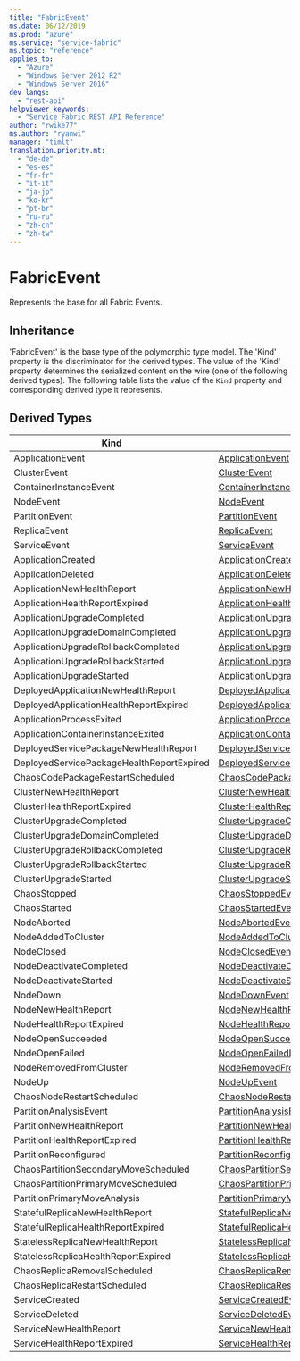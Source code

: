 ```yaml
---
title: "FabricEvent"
ms.date: 06/12/2019
ms.prod: "azure"
ms.service: "service-fabric"
ms.topic: "reference"
applies_to: 
  - "Azure"
  - "Windows Server 2012 R2"
  - "Windows Server 2016"
dev_langs: 
  - "rest-api"
helpviewer_keywords: 
  - "Service Fabric REST API Reference"
author: "rwike77"
ms.author: "ryanwi"
manager: "timlt"
translation.priority.mt: 
  - "de-de"
  - "es-es"
  - "fr-fr"
  - "it-it"
  - "ja-jp"
  - "ko-kr"
  - "pt-br"
  - "ru-ru"
  - "zh-cn"
  - "zh-tw"
---
```

# FabricEvent

Represents the base for all Fabric Events.
## Inheritance

'FabricEvent' is the base type of the polymorphic type model. The 'Kind' property is the discriminator for the derived types. 
The value of the 'Kind' property determines the serialized content on the wire (one of the following derived types). 
The following table lists the value of the `Kind` property and corresponding derived type it represents.
## Derived Types

| Kind | Derived Type |
| --- | --- | 
| ApplicationEvent | [ApplicationEvent](sfclient-v65-model-applicationevent.md) |
| ClusterEvent | [ClusterEvent](sfclient-v65-model-clusterevent.md) |
| ContainerInstanceEvent | [ContainerInstanceEvent](sfclient-v65-model-containerinstanceevent.md) |
| NodeEvent | [NodeEvent](sfclient-v65-model-nodeevent.md) |
| PartitionEvent | [PartitionEvent](sfclient-v65-model-partitionevent.md) |
| ReplicaEvent | [ReplicaEvent](sfclient-v65-model-replicaevent.md) |
| ServiceEvent | [ServiceEvent](sfclient-v65-model-serviceevent.md) |
| ApplicationCreated | [ApplicationCreatedEvent](sfclient-v65-model-applicationcreatedevent.md) |
| ApplicationDeleted | [ApplicationDeletedEvent](sfclient-v65-model-applicationdeletedevent.md) |
| ApplicationNewHealthReport | [ApplicationNewHealthReportEvent](sfclient-v65-model-applicationnewhealthreportevent.md) |
| ApplicationHealthReportExpired | [ApplicationHealthReportExpiredEvent](sfclient-v65-model-applicationhealthreportexpiredevent.md) |
| ApplicationUpgradeCompleted | [ApplicationUpgradeCompletedEvent](sfclient-v65-model-applicationupgradecompletedevent.md) |
| ApplicationUpgradeDomainCompleted | [ApplicationUpgradeDomainCompletedEvent](sfclient-v65-model-applicationupgradedomaincompletedevent.md) |
| ApplicationUpgradeRollbackCompleted | [ApplicationUpgradeRollbackCompletedEvent](sfclient-v65-model-applicationupgraderollbackcompletedevent.md) |
| ApplicationUpgradeRollbackStarted | [ApplicationUpgradeRollbackStartedEvent](sfclient-v65-model-applicationupgraderollbackstartedevent.md) |
| ApplicationUpgradeStarted | [ApplicationUpgradeStartedEvent](sfclient-v65-model-applicationupgradestartedevent.md) |
| DeployedApplicationNewHealthReport | [DeployedApplicationNewHealthReportEvent](sfclient-v65-model-deployedapplicationnewhealthreportevent.md) |
| DeployedApplicationHealthReportExpired | [DeployedApplicationHealthReportExpiredEvent](sfclient-v65-model-deployedapplicationhealthreportexpiredevent.md) |
| ApplicationProcessExited | [ApplicationProcessExitedEvent](sfclient-v65-model-applicationprocessexitedevent.md) |
| ApplicationContainerInstanceExited | [ApplicationContainerInstanceExitedEvent](sfclient-v65-model-applicationcontainerinstanceexitedevent.md) |
| DeployedServicePackageNewHealthReport | [DeployedServicePackageNewHealthReportEvent](sfclient-v65-model-deployedservicepackagenewhealthreportevent.md) |
| DeployedServicePackageHealthReportExpired | [DeployedServicePackageHealthReportExpiredEvent](sfclient-v65-model-deployedservicepackagehealthreportexpiredevent.md) |
| ChaosCodePackageRestartScheduled | [ChaosCodePackageRestartScheduledEvent](sfclient-v65-model-chaoscodepackagerestartscheduledevent.md) |
| ClusterNewHealthReport | [ClusterNewHealthReportEvent](sfclient-v65-model-clusternewhealthreportevent.md) |
| ClusterHealthReportExpired | [ClusterHealthReportExpiredEvent](sfclient-v65-model-clusterhealthreportexpiredevent.md) |
| ClusterUpgradeCompleted | [ClusterUpgradeCompletedEvent](sfclient-v65-model-clusterupgradecompletedevent.md) |
| ClusterUpgradeDomainCompleted | [ClusterUpgradeDomainCompletedEvent](sfclient-v65-model-clusterupgradedomaincompletedevent.md) |
| ClusterUpgradeRollbackCompleted | [ClusterUpgradeRollbackCompletedEvent](sfclient-v65-model-clusterupgraderollbackcompletedevent.md) |
| ClusterUpgradeRollbackStarted | [ClusterUpgradeRollbackStartedEvent](sfclient-v65-model-clusterupgraderollbackstartedevent.md) |
| ClusterUpgradeStarted | [ClusterUpgradeStartedEvent](sfclient-v65-model-clusterupgradestartedevent.md) |
| ChaosStopped | [ChaosStoppedEvent](sfclient-v65-model-chaosstoppedevent.md) |
| ChaosStarted | [ChaosStartedEvent](sfclient-v65-model-chaosstartedevent.md) |
| NodeAborted | [NodeAbortedEvent](sfclient-v65-model-nodeabortedevent.md) |
| NodeAddedToCluster | [NodeAddedToClusterEvent](sfclient-v65-model-nodeaddedtoclusterevent.md) |
| NodeClosed | [NodeClosedEvent](sfclient-v65-model-nodeclosedevent.md) |
| NodeDeactivateCompleted | [NodeDeactivateCompletedEvent](sfclient-v65-model-nodedeactivatecompletedevent.md) |
| NodeDeactivateStarted | [NodeDeactivateStartedEvent](sfclient-v65-model-nodedeactivatestartedevent.md) |
| NodeDown | [NodeDownEvent](sfclient-v65-model-nodedownevent.md) |
| NodeNewHealthReport | [NodeNewHealthReportEvent](sfclient-v65-model-nodenewhealthreportevent.md) |
| NodeHealthReportExpired | [NodeHealthReportExpiredEvent](sfclient-v65-model-nodehealthreportexpiredevent.md) |
| NodeOpenSucceeded | [NodeOpenSucceededEvent](sfclient-v65-model-nodeopensucceededevent.md) |
| NodeOpenFailed | [NodeOpenFailedEvent](sfclient-v65-model-nodeopenfailedevent.md) |
| NodeRemovedFromCluster | [NodeRemovedFromClusterEvent](sfclient-v65-model-noderemovedfromclusterevent.md) |
| NodeUp | [NodeUpEvent](sfclient-v65-model-nodeupevent.md) |
| ChaosNodeRestartScheduled | [ChaosNodeRestartScheduledEvent](sfclient-v65-model-chaosnoderestartscheduledevent.md) |
| PartitionAnalysisEvent | [PartitionAnalysisEvent](sfclient-v65-model-partitionanalysisevent.md) |
| PartitionNewHealthReport | [PartitionNewHealthReportEvent](sfclient-v65-model-partitionnewhealthreportevent.md) |
| PartitionHealthReportExpired | [PartitionHealthReportExpiredEvent](sfclient-v65-model-partitionhealthreportexpiredevent.md) |
| PartitionReconfigured | [PartitionReconfiguredEvent](sfclient-v65-model-partitionreconfiguredevent.md) |
| ChaosPartitionSecondaryMoveScheduled | [ChaosPartitionSecondaryMoveScheduledEvent](sfclient-v65-model-chaospartitionsecondarymovescheduledevent.md) |
| ChaosPartitionPrimaryMoveScheduled | [ChaosPartitionPrimaryMoveScheduledEvent](sfclient-v65-model-chaospartitionprimarymovescheduledevent.md) |
| PartitionPrimaryMoveAnalysis | [PartitionPrimaryMoveAnalysisEvent](sfclient-v65-model-partitionprimarymoveanalysisevent.md) |
| StatefulReplicaNewHealthReport | [StatefulReplicaNewHealthReportEvent](sfclient-v65-model-statefulreplicanewhealthreportevent.md) |
| StatefulReplicaHealthReportExpired | [StatefulReplicaHealthReportExpiredEvent](sfclient-v65-model-statefulreplicahealthreportexpiredevent.md) |
| StatelessReplicaNewHealthReport | [StatelessReplicaNewHealthReportEvent](sfclient-v65-model-statelessreplicanewhealthreportevent.md) |
| StatelessReplicaHealthReportExpired | [StatelessReplicaHealthReportExpiredEvent](sfclient-v65-model-statelessreplicahealthreportexpiredevent.md) |
| ChaosReplicaRemovalScheduled | [ChaosReplicaRemovalScheduledEvent](sfclient-v65-model-chaosreplicaremovalscheduledevent.md) |
| ChaosReplicaRestartScheduled | [ChaosReplicaRestartScheduledEvent](sfclient-v65-model-chaosreplicarestartscheduledevent.md) |
| ServiceCreated | [ServiceCreatedEvent](sfclient-v65-model-servicecreatedevent.md) |
| ServiceDeleted | [ServiceDeletedEvent](sfclient-v65-model-servicedeletedevent.md) |
| ServiceNewHealthReport | [ServiceNewHealthReportEvent](sfclient-v65-model-servicenewhealthreportevent.md) |
| ServiceHealthReportExpired | [ServiceHealthReportExpiredEvent](sfclient-v65-model-servicehealthreportexpiredevent.md) |

